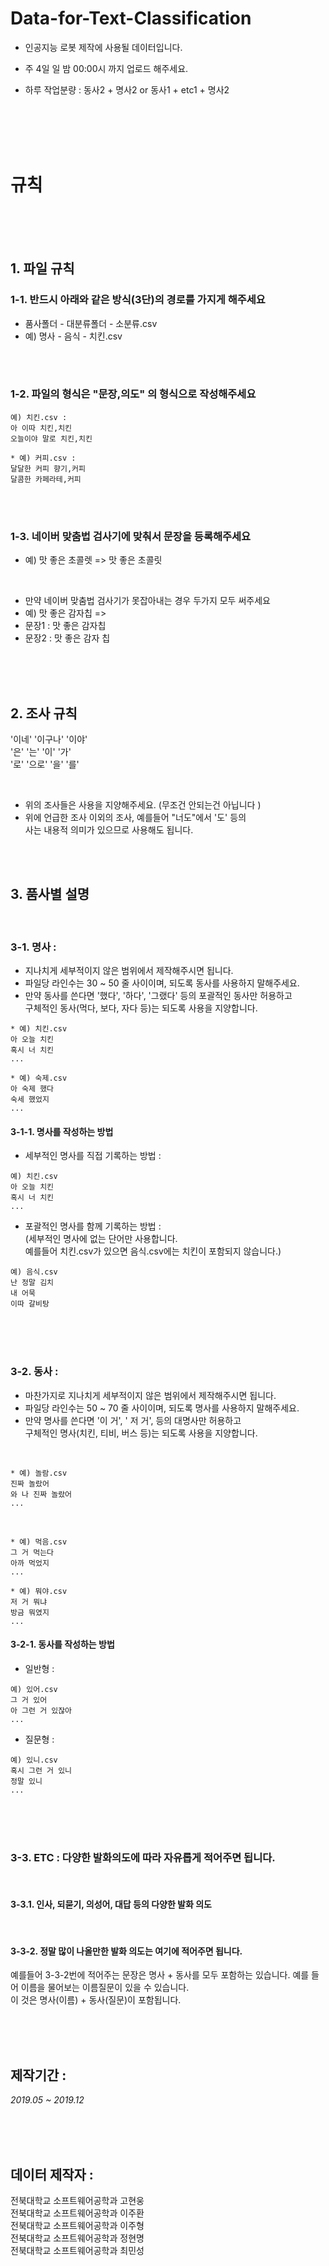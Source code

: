 # Data-for-Text-Classification

* 인공지능 로봇 제작에 사용될 데이터입니다.

* 주 4일 일 밤 00:00시 까지 업로드 해주세요.

* 하루 작업분량 : 동사2 + 명사2  or  동사1 + etc1 + 명사2
<br>


<br>
<br>
<br>

# 규칙

 
<br>
<br>
<br>

## 1. 파일 규칙
### 1-1. 반드시 아래와 같은 방식(3단)의 경로를 가지게 해주세요
* 품사폴더 - 대분류폴더 - 소분류.csv 
* 예) 명사 - 음식 - 치킨.csv

<br>
<br>

### 1-2. 파일의 형식은 "문장,의도" 의 형식으로 작성해주세요
```
예) 치킨.csv :
아 이따 치킨,치킨
오늘이야 말로 치킨,치킨
```

```
* 예) 커피.csv : 
달달한 커피 향기,커피 
달콤한 카페라테,커피 
```

<br>
<br>

### 1-3. 네이버 맞춤법 검사기에 맞춰서 문장을 등록해주세요 <br>
* 예) 맛 좋은 초콜렛 => 맛 좋은 초콜릿 

<br>

* 만약 네이버 맞춤법 검사기가 못잡아내는 경우 두가지 모두 써주세요
* 예) 맛 좋은 감자칩 => 
* 문장1 : 맛 좋은 감자칩 
* 문장2 : 맛 좋은 감자 칩

<br>
<br>
<br>

## 2. 조사 규칙

'이네' '이구나' '이야' <br> 
'은' '는' '이' '가' <br>
'로' '으로' '을' '를' <br>

<br>

* 위의 조사들은 사용을 지양해주세요. (무조건 안되는건 아닙니다 ) <br>
* 위에 언급한 조사 이외의 조사, 예를들어 "너도"에서 '도' 등의 <br>
사는 내용적 의미가 있으므로 사용해도 됩니다. <br>

<br>
<br>

## 3. 품사별 설명

<br>

### 3-1. 명사 : 
* 지나치게 세부적이지 않은 범위에서 제작해주시면 됩니다. <br>
* 파일당 라인수는 30 ~ 50 줄 사이이며, 되도록 동사를 사용하지 말해주세요. <br>
* 만약 동사를 쓴다면 '했다', '하다', '그랬다' 등의 포괄적인 동사만 허용하고 <br>
구체적인 동사(먹다, 보다, 자다 등)는 되도록 사용을 지양합니다.

```
* 예) 치킨.csv 
아 오늘 치킨 
혹시 너 치킨 
...
```

```
* 예) 숙제.csv 
아 숙제 했다 
숙세 했었지 
... 
```

#### 3-1-1. 명사를 작성하는 방법

* 세부적인 명사를 직접 기록하는 방법 : <br>

```
예) 치킨.csv 
아 오늘 치킨 
혹시 너 치킨
...
```

* 포괄적인 명사를 함께 기록하는 방법 : <br>
(세부적인 명사에 없는 단어만 사용합니다. <br>
예를들어 치킨.csv가 있으면 음식.csv에는 치킨이 포함되지 않습니다.) <br>


```
예) 음식.csv 
난 정말 김치 
내 어묵 
이따 갈비탕 
```

<br>
<br>
<br>


### 3-2. 동사 : 
* 마찬가지로 지나치게 세부적이지 않은 범위에서 제작해주시면 됩니다. <br>
* 파일당 라인수는 50 ~ 70 줄 사이이며, 되도록 명사를 사용하지 말해주세요. <br>
* 만약 명사를 쓴다면 '이 거', ' 저 거', 등의 대명사만 허용하고 <br>
구체적인 명사(치킨, 티비, 버스 등)는 되도록 사용을 지양합니다.

<br>

```
* 예) 놀람.csv 
진짜 놀랐어 
와 나 진짜 놀랐어 
... 
```

<br>

```
* 예) 먹음.csv 
그 거 먹는다 
아까 먹었지 
... 
```
```
* 예) 뭐야.csv 
저 거 뭐냐 
방금 뭐였지 
... 
```

#### 3-2-1. 동사를 작성하는 방법

* 일반형 : <br>

```
예) 있어.csv 
그 거 있어 
아 그런 거 있잖아 
... 
```

* 질문형 : <br>
```
예) 있니.csv 
혹시 그런 거 있니 
정말 있니 
... 
```
<br>
<br>
<br>



### 3-3. ETC : 다양한 발화의도에 따라 자유롭게 적어주면 됩니다.

<br>

#### 3-3.1. 인사, 되묻기, 의성어, 대답 등의 다양한 발화 의도

<br>

#### 3-3-2. 정말 많이 나올만한 발화 의도는 여기에 적어주면 됩니다. <br>
예를들어 3-3-2번에 적어주는 문장은 명사 + 동사를 모두 포함하는 있습니다.
예를 들어 이름을 물어보는 이름질문이 있을 수 있습니다. <br>
이 것은 명사(이름) + 동사(질문)이 포함됩니다. <br>

<br>
<br>
<br>


## 제작기간 : 

*2019.05 ~ 2019.12*

<br>
<br>
<br>

  
## 데이터 제작자 : 
전북대학교 소프트웨어공학과 고현웅 <br>
전북대학교 소프트웨어공학과 이주환 <br>
전북대학교 소프트웨어공학과 이주형 <br>
전북대학교 소프트웨어공학과 정현명 <br>
전북대학교 소프트웨어공학과 최민성 <br>



